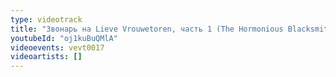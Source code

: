 ```yaml
---
type: videotrack
title: "Звонарь на Lieve Vrouwetoren, часть 1 (The Hormonious Blacksmith)"
youtubeId: "oj1kuBuQMlA"
videoevents: vevt0017
videoartists: []
---
```

